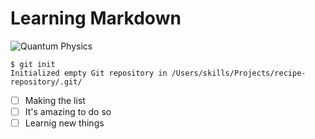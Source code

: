 # <h1>Learning Markdown</h1>
![Quantum Physics](https://www.thoughtco.com/thmb/07YwPM-MRAk2J4Nn7S1JncpcQA8=/1500x0/filters:no_upscale():max_bytes(150000):strip_icc():format(webp)/quantum-physics-formulas-over-blackboard-187852370-579632175f9b58173bbafc77-5c26a34a46e0fb0001390645.jpg)
```
$ git init
Initialized empty Git repository in /Users/skills/Projects/recipe-repository/.git/
```
- [ ] Making the list
- [ ] It's amazing to do so
- [ ] Learnig new things
